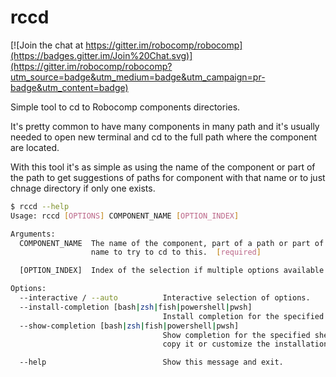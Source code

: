 rccd
==

[![Join the chat at https://gitter.im/robocomp/robocomp](https://badges.gitter.im/Join%20Chat.svg)](https://gitter.im/robocomp/robocomp?utm_source=badge&utm_medium=badge&utm_campaign=pr-badge&utm_content=badge)

Simple tool to cd to Robocomp components directories. 

It's pretty common to have many components in many path and it's usually needed to open new terminal and cd to the full
path where the component are located.  

With this tool it's as simple as using the name of the component or part of the path to get suggestions of paths
for component with that name or to just chnage directory if only one exists.

```bash
$ rccd --help                                                                                       
Usage: rccd [OPTIONS] COMPONENT_NAME [OPTION_INDEX]

Arguments:
  COMPONENT_NAME  The name of the component, part of a path or part of the
                  name to try to cd to this.  [required]

  [OPTION_INDEX]  Index of the selection if multiple options available

Options:
  --interactive / --auto          Interactive selection of options.
  --install-completion [bash|zsh|fish|powershell|pwsh]
                                  Install completion for the specified shell.
  --show-completion [bash|zsh|fish|powershell|pwsh]
                                  Show completion for the specified shell, to
                                  copy it or customize the installation.

  --help                          Show this message and exit.
```